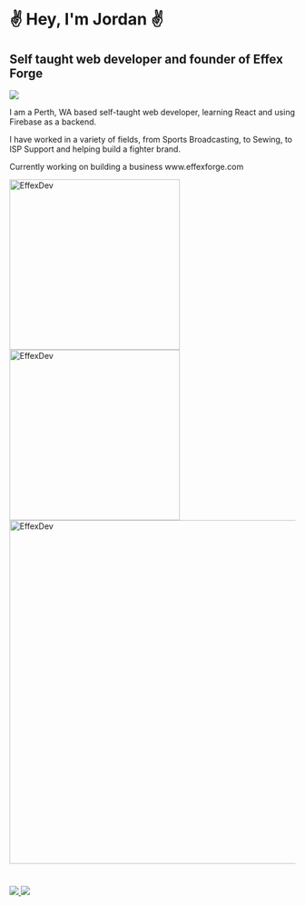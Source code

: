 <h1>✌️ Hey, I'm Jordan ✌️</h1>
<h2>Self taught web developer and founder of Effex Forge</h2>


<p>
    <img src="https://skillicons.dev/icons?i=ts,react,tailwind,firebase,rust" />
</p>

<p>I am a Perth, WA based self-taught web developer, learning React and using Firebase as a backend.</p>
<p>I have worked in a variety of fields, from Sports Broadcasting, to Sewing, to ISP Support and helping build a fighter brand.</p>
<p>Currently working on building a business www.effexforge.com</p>


<p>
    <img src="http://github-profile-summary-cards.vercel.app/api/cards/repos-per-language?username=EffexDev&theme=vue" alt="EffexDev" width="300" />
    <img src="http://github-profile-summary-cards.vercel.app/api/cards/stats?username=EffexDev&theme=vue" alt="EffexDev" width="300" />
    <img src="http://github-profile-summary-cards.vercel.app/api/cards/profile-details?username=EffexDev&theme=vue" alt="EffexDev" width="605" />
</p>

<h1></h1>

<p>
  <a href="https://www.instagram.com/thesmoothdescent/?hl=en">
      <img src="https://skillicons.dev/icons?i=instagram" />
  </a>
  <a href="https://x.com/EffexForge">
      <img src="https://skillicons.dev/icons?i=twitter" />
  </a>
</p>
